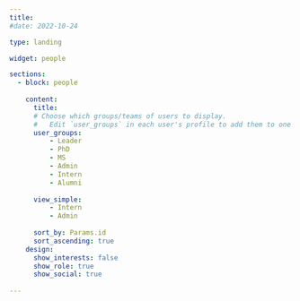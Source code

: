 ```yaml
---
title: 
#date: 2022-10-24

type: landing

widget: people

sections:
  - block: people
    
    content:
      title: 
      # Choose which groups/teams of users to display.
      #   Edit `user_groups` in each user's profile to add them to one or more of these groups.
      user_groups:
          - Leader
          - PhD
          - MS
          - Admin
          - Intern
          - Alumni
          
      view_simple:
          - Intern
          - Admin 
           
      sort_by: Params.id
      sort_ascending: true
    design:
      show_interests: false
      show_role: true
      show_social: true
    
---
```


